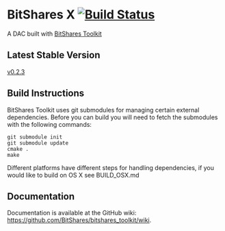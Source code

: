 BitShares X [![Build Status](https://travis-ci.org/dacsunlimited/bitsharesx.png)](https://travis-ci.org/dacsunlimited/bitsharesx)
===============================
A DAC built with [BitShares Toolkit](https://github.com/BitShares/bitshares_toolkit)

Latest Stable Version
------------------
[v0.2.3](https://github.com/dacsunlimited/bitsharesx/releases/tag/0.2.3)

Build Instructions
------------------
BitShares Toolkit uses git submodules for managing certain external dependencies. Before
you can build you will need to fetch the submodules with the following commands:

    git submodule init
    git submodule update
    cmake .
    make

Different platforms have different steps for handling dependencies, if you 
would like to build on OS X see BUILD_OSX.md

Documentation
------------------
Documentation is available at the GitHub wiki: https://github.com/BitShares/bitshares_toolkit/wiki.
